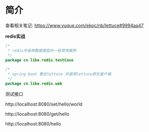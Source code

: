 # 简介
查看相关笔记: https://www.yuque.com/ekoc/nb/lettuce#9994aa47

**redis实战**

~~~java
/*
 * redis中各种数据类型的一些常用案例
 */
package cn.like.redis.testCase
        
/*
 * spring boot 整合lettuce 并使用lettuce原生客户端
 */
package cn.like.redis.web 
~~~

测试接口

http://localhost:8080/set/hello/world

http://localhost:8080/get/hello

http://localhost:8080/hello
